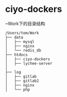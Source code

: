 # ciyo-dockers

~Work下的目录结构

```
/Users/tom/Work
├── data
│   ├── mysql
│   ├── nginx
│   └── redis_db
├── htdocs
│   ├── ciyo-dockers
│   ├── lychee-server
│
├── log
│   ├── gitlab
│   ├── gitlab2
│   ├── nginx
│   └── php
        
```
